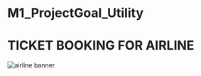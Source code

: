 # M1_ProjectGoal_Utility

   # TICKET BOOKING FOR AIRLINE    
  ![airline banner](https://user-images.githubusercontent.com/98866123/153327960-54490e39-7b80-4717-807d-3c4cf8ddf6ac.png)
